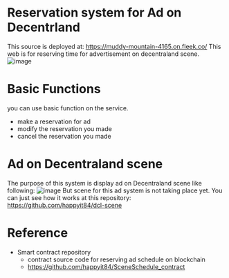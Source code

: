 # Reservation system for Ad on Decentrland
This source is deployed at: https://muddy-mountain-4165.on.fleek.co/
This web is for reserving time for advertisement on decentraland scene.
![image](https://user-images.githubusercontent.com/13310134/198864548-8fcad363-d5a9-44cb-b7f4-8e7d95a5796e.png)


# Basic Functions
you can use basic function on the service.
- make a reservation for ad
- modify the reservation you made
- cancel the reservation you made


# Ad on Decentraland scene
The purpose of this system is display ad on Decentraland scene like following:
![image](https://user-images.githubusercontent.com/13310134/198864269-97b4eb26-9b3f-45ef-896e-dbacf2995f54.png)
But scene for this ad system is not taking place yet.
You can just see how it works at this repository: https://github.com/happyit84/dcl-scene


# Reference
- Smart contract repository
  * contract source code for reserving ad schedule on blockchain
  * https://github.com/happyit84/SceneSchedule_contract
